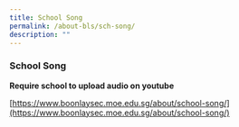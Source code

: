 ```yaml
---
title: School Song
permalink: /about-bls/sch-song/
description: ""
---
```

### **School Song**
**Require school to upload audio on youtube**

[https://www.boonlaysec.moe.edu.sg/about/school-song/](https://www.boonlaysec.moe.edu.sg/about/school-song/)

